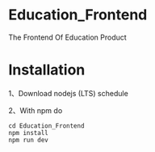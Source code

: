 # Education_Frontend

The Frontend Of Education Product

# Installation

1、Download nodejs (LTS) schedule

2、With npm do

```
cd Education_Frontend
npm install
npm run dev
```
